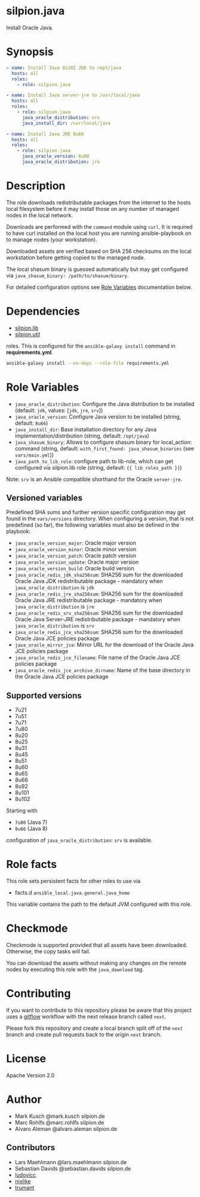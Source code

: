 # silpion.java

Install Oracle Java.

# Synopsis

```yaml
- name: Install Java 8u102 JDK to /opt/java
  hosts: all
  roles:
    - role: silpion.java
```

```yaml
- name: Install Java server-jre to /usr/local/java
  hosts: all
  roles:
    - role: silpion.java
      java_oracle_distribution: srv
      java_install_dir: /usr/local/java
```

```yaml
- name: Install Java JRE 8u60
  hosts: all
  roles:
    - role: silpion.java
      java_oracle_version: 8u60
      java_oracle_distribution: jre
```

# Description

The role downloads redistributable packages from the internet
to the hosts local filesystem before it may install those on
any number of managed nodes in the local network.

Downloads are performed with the ``command`` module using ``curl``.
It is required to have curl installed on the local host you
are running ansible-playbook on to manage nodes (your workstation).

Downloaded assets are verified based on SHA 256 checksums on
the local workstation before getting copied to the managed node.

The local shasum binary is guessed automatically but may get
configured via ``java_shasum_binary: /path/to/shasum/binary``.

For detailed configuration options see [Role Variables](#role_variables)
documentation below.

# Dependencies

* [silpion.lib][1]
* [silpion.util][2]

roles. This is configured for the ``ansible-galaxy install`` command in
**requirements.yml**.

```sh
ansible-galaxy install --no-deps --role-file requirements.yml
```

# <a name="role_variables"></a>Role Variables

* ``java_oracle_distribution``: Configure the Java distribution to be installed (default: ``jdk``, values: [``jdk``, ``jre``, ``srv``])
* ``java_oracle_version``: Configure Java version to be installed (string, default: ``8u66``)
* ``java_install_dir``: Base installation directory for any Java implementation/distribution (string, default: ``/opt/java``)
* ``java_shasum_binary``: Allows to configure shasum binary for local\_action: command (string, default: ``with_first_found: java_shasum_binaries`` (see ``vars/main.yml``))
* ``java_path_to_lib_role``: configure path to lib-role, which can get configured via silpion.lib role (string, default: ``{{ lib_roles_path }}``)

Note: ``srv`` is an Ansible compatible shorthand for the Oracle ``server-jre``.

## Versioned variables

Predefined SHA sums and further version specific configuration may get found in
the ``vars/versions`` directory. When configuring a version, that is not predefined
(so far), the following variables must also be defined in the playbook:

* ``java_oracle_version_major``: Oracle major version
* ``java_oracle_version_minor``: Oracle minor version
* ``java_oracle_version_patch``: Oracle patch version
* ``java_oracle_version_update``: Oracle major version
* ``java_oracle_version_build``: Oracle build version
* ``java_oracle_redis_jdk_sha256sum``: SHA256 sum for the downloaded Oracle Java JDK redistributable package - mandatory when ``java_oracle_distribution`` is ``jdk``
* ``java_oracle_redis_jre_sha256sum``: SHA256 sum for the downloaded Oracle Java JRE redistributable package - mandatory when ``java_oracle_distribution`` is ``jre``
* ``java_oracle_redis_srv_sha256sum``: SHA256 sum for the downloaded Oracle Java Server-JRE redistributable package - mandatory when ``java_oracle_distribution`` is ``srv``
* ``java_oracle_redis_jce_sha256sum``: SHA256 sum for the downloaded Oracle Java JCE policies package
* ``java_oracle_mirror_jce``: Mirror URL for the download of the Oracle Java JCE policies package
* ``java_oracle_redis_jce_filename``:  File name of the Oracle Java JCE policies package
* ``java_oracle_redis_jce_archive_dirname``: Name of the base directory in the Oracle Java JCE policies package

## Supported versions

* 7u21
* 7u51
* 7u71
* 7u80
* 8u20
* 8u25
* 8u31
* 8u45
* 8u51
* 8u60
* 8u65
* 8u66
* 8u92
* 8u101
* 8u102

Starting with

* ``7u80`` (Java 7)
* ``8u66`` (Java 8)

configuration of ``java_oracle_distribution``: ``srv`` is available.

# Role facts

This role sets persistent facts for other roles to use via

* facts.d ``ansible_local.java.general.java_home``

This variable contains the path to the default JVM configured with this role.

# Checkmode

Checkmode is supported provided that all assets have been downloaded.
Otherwise, the copy tasks will fail.

You can download the assets without making any changes on the remote nodes by executing this role with the ``java_download`` tag.

# Contributing

If you want to contribute to this repository please be aware that this
project uses a [gitflow](http://nvie.com/posts/a-successful-git-branching-model/)
workflow with the next release branch called ``next``.

Please fork this repository and create a local branch split off of the ``next``
branch and create pull requests back to the origin ``next`` branch.

# License

Apache Version 2.0

# Author

* Mark Kusch @mark.kusch silpion.de
* Marc Rohlfs @marc.rohlfs silpion.de
* Alvaro Aleman @alvaro.aleman silpion.de

## Contributors

* Lars Maehlmann @lars.maehlmann silpion.de
* Sebastian Davids @sebastian.davids silpion.de
* [ludovicc](https://github.com/ludovicc)
* [nixlike](https://github.com/nixlike)
* [trumant](https://github.com/trumant)



[1]: https://github.com/silpion/ansible-lib
[2]: https://github.com/silpion/ansible-util


<!-- vim: set ts=4 sw=4 et nofen: -->
